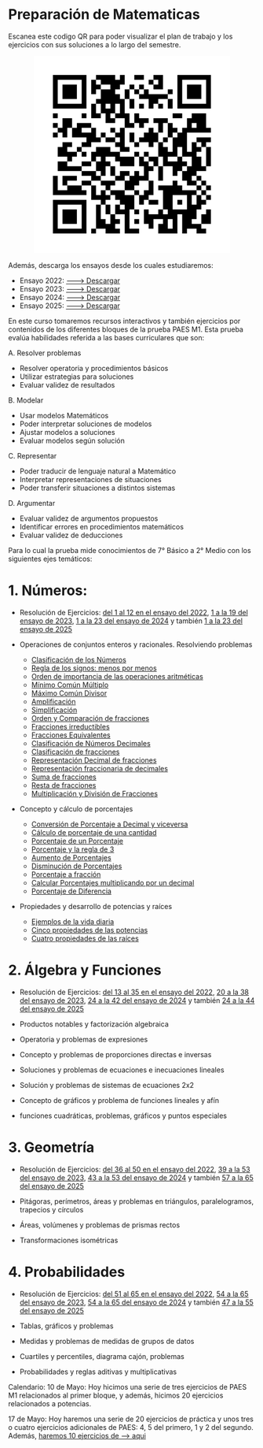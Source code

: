 # Preparación de Matematicas

Escanea este codigo QR para poder visualizar el plan de trabajo y los ejercicios con sus soluciones a lo largo del semestre. 
<p align="center">
  <img src="github_qr.png" alt="Alt text" width="400" height="400">
</p>

Además, descarga los ensayos desde los cuales estudiaremos:

- Ensayo 2022: [---> Descargar](https://raw.githubusercontent.com/DiegoEspinozaoss/Clases_de_Matematicas/main/Ensayos/ensayo_matematica_2022.pdf)  
- Ensayo 2023: [---> Descargar](https://raw.githubusercontent.com/DiegoEspinozaoss/Clases_de_Matematicas/main/Ensayos/ensayo_matematica_2023.pdf)  
- Ensayo 2024: [---> Descargar](https://raw.githubusercontent.com/DiegoEspinozaoss/Clases_de_Matematicas/main/Ensayos/ensayo_matematica_2024.pdf)  
- Ensayo 2025: [---> Descargar](https://raw.githubusercontent.com/DiegoEspinozaoss/Clases_de_Matematicas/main/Ensayos/ensayo_matematica_2025.pdf)


En este curso tomaremos recursos interactivos y también ejercicios por contenidos de los diferentes bloques de la prueba PAES M1. Esta prueba evalúa habilidades referida a las bases curriculares que son:

A. Resolver problemas
  - Resolver operatoria y procedimientos básicos
  - Utilizar estrategias para soluciones
  - Evaluar validez de resultados
    
B. Modelar
  - Usar modelos Matemáticos
  - Poder interpretar soluciones de modelos
  - Ajustar modelos a soluciones
  - Evaluar modelos según solución
    
C. Representar
  - Poder traducir de lenguaje natural a Matemático
  - Interpretar representaciones de situaciones
  - Poder transferir situaciones a distintos sistemas
    
D. Argumentar
  - Evaluar validez de argumentos propuestos
  - Identificar errores en procedimientos matemáticos
  - Evaluar validez de deducciones

Para lo cual la prueba mide conocimientos de 7° Básico a 2° Medio con los siguientes ejes temáticos:

# 1. Números: 
  - Resolución de Ejercicios: [del 1 al 12 en el ensayo del 2022](Ensayos/ensayo_matematica_2022.pdf), 
  [1 a la 19 del ensayo de 2023](Ensayos/ensayo_matematica_2023.pdf), 
  [1 a la 23 del ensayo de 2024](Ensayos/ensayo_matematica_2024.pdf) 
  y también [1 a la 23 del ensayo de 2025](Ensayos/ensayo_matematica_2025.pdf)

  - Operaciones de conjuntos enteros y racionales. Resolviendo problemas
    * [Clasificación de los Números](https://economipedia.com/definiciones/conjuntos-numericos.html)
    * [Regla de los signos: menos por menos](https://www.youtube.com/shorts/QFQCeHsK7HQ)
    * [Orden de importancia de las operaciones aritméticas](https://es.khanacademy.org/math/cc-sixth-grade-math/cc-6th-arithmetic-operations/cc-6th-order-of-operations/a/order-of-operations-review)
    * [Mínimo Común Múltiplo](https://es.khanacademy.org/math/cc-sixth-grade-math/cc-6th-factors-and-multiples/cc-6th-lcm/v/least-common-multiple-exercise-2)
    * [Máximo Común Divisor](https://es.khanacademy.org/math/cc-sixth-grade-math/cc-6th-factors-and-multiples/cc-6th-gcf/v/greatest-common-divisor-factor-exercise)
    * [Amplificación](https://www.geogebra.org/m/rjMXQKFz)
    * [Simplificación](https://www.geogebra.org/m/RxDvD76v)
    * [Orden y Comparación de fracciones](https://math3logic.com/como-ordenar-fracciones/)
    * [Fracciones irreductibles](https://www.matesfacil.com/ESO/fracciones/irreductible/fraccion-irreductible-ejemplos-problemas-resueltos-fracciones-equivalentes.html)
    * [Fracciones Equivalentes](https://www.matesfacil.com/ESO/fracciones/equivalentes/fracciones-equivalentes-iguales-ejemplos-ejercicios-resueltos-secundaria.html)
    * [Clasificación de Números Decimales](https://recursos.edu.xunta.gal/sites/default/files/recurso/1606139639/1_nmeros_decimales_clasificacin_representacin_ordenacin.html)
    * [Clasificación de fracciones](https://www.smartick.es/blog/matematicas/fracciones/clasificacion-de-fracciones/)
    * [Representación Decimal de fracciones](https://www.amanecer-temuco.cl/wp-content/uploads/2020/05/8°-Básico-B-guía-N°-5-2020-convertido.pdf)
    * [Representación fraccionaria de decimales](https://cesantarosa.cl/wp-content/uploads/2020/08/Guía-N°7-1°-medio-Transformación-de-decimales.pdf)
    * [Suma de fracciones](https://www.geogebra.org/m/mq3nzzbw)
    * [Resta de fracciones](https://www.geogebra.org/m/un8tqtdm)
    * [Multiplicación y División de Fracciones](https://www.geogebra.org/m/Hhm3CtW3)
  - Concepto y cálculo de porcentajes
    * [Conversión de Porcentaje a Decimal y viceversa](https://www.geogebra.org/m/eme5dx5j)
    * [Cálculo de porcentaje de una cantidad](https://www.geogebra.org/m/f7bs3a4y)
    * [Porcentaje de un Porcentaje](https://blogs.ua.es/matesfacil/secundaria-numeros-operaciones/calcular-porcentajes/porcentaje-de-un-porcentaje/#:~:text=Observad%20que%20el%20n%25%20de,25%25%20de%20260%20es%2065%3A&text=Es%20decir%2C%20la%20mitad%20de,mismo%20que%20su%20cuarta%20parte.)
    * [Porcentaje y la regla de 3](https://www.calcularporcentajeonline.com/problemas/faciles/problemas-resueltos-calcular-porcentajes-ejemplos-explicados-solucion-regla-tres.html)
    * [Aumento de Porcentajes](https://www.calcularporcentajeonline.com/problemas/aumentos/problemas-resueltos-porcentajes-aumentos-ejemplos-incremento-precio-calcular.html)
    * [Disminución de Porcentajes](https://www.calcularporcentajeonline.com/problemas/rebajas/problemas-resueltos-calcular-porcentajes-descuentos-rebajas-ejemplos.html)
    * [Porcentaje a fracción](https://www.calcularporcentajeonline.com/problemas/fraccion/porcentajes-fracciones-conversion-numerador-denominador-ejemplos-problemas-resueltos.html)
    * [Calcular Porcentajes multiplicando por un decimal](https://www.calcularporcentajeonline.com/problemas/decimal/multiplicar-decimal-ejemplos-problemas.html)
    * [Porcentaje de Diferencia](https://www.calcularporcentajeonline.com/problemas/error/problemas-resueltos-porcentaje-diferencia-error-ejemplos-calcular.html)

  - Propiedades y desarrollo de potencias y raíces
    * [Ejemplos de la vida diaria](https://www.geogebra.org/m/r6543ceu)
    * [Cinco propiedades de las potencias](https://www.geogebra.org/m/qrtwvy3z)
    * [Cuatro propiedades de las raíces](https://www.matesfacil.com/ESO/potencias/resueltos-potencias-raices.html)
  


    
# 2. Álgebra y Funciones
  - Resolución de Ejercicios: [del 13 al 35 en el ensayo del 2022](Ensayos/ensayo_matematica_2022.pdf), [20 a la 38 del ensayo de 2023](Ensayos/ensayo_matematica_2023.pdf), [24 a la 42 del ensayo de 2024](Ensayos/ensayo_matematica_2024.pdf) y también [24 a la 44 del ensayo de 2025](Ensayos/ensayo_matematica_2025.pdf)

  - Productos notables y factorización algebraica
  - Operatoria y problemas de expresiones
  - Concepto y problemas de proporciones directas e inversas
  - Soluciones y problemas de ecuaciones e inecuaciones lineales
  - Solución y problemas de sistemas de ecuaciones 2x2
  - Concepto de gráficos y problema de funciones lineales y afín
  - funciones cuadráticas, problemas, gráficos y puntos especiales
    
# 3. Geometría
  - Resolución de Ejercicios: [del 36 al 50 en el ensayo del 2022](Ensayos/ensayo_matematica_2022.pdf), [39 a la 53 del ensayo de 2023](Ensayos/ensayo_matematica_2023.pdf), [43 a la 53 del ensayo de 2024](Ensayos/ensayo_matematica_2024.pdf) y también [57 a la 65 del ensayo de 2025](Ensayos/ensayo_matematica_2025.pdf)

  - Pitágoras, perímetros, áreas y problemas en triángulos, paralelogramos, trapecios
  y círculos
  - Áreas, volúmenes y problemas de prismas rectos
  - Transformaciones isométricas
    
# 4. Probabilidades
  - Resolución de Ejercicios: [del 51 al 65 en el ensayo del 2022](Ensayos/ensayo_matematica_2022.pdf), [54 a la 65 del ensayo de 2023](Ensayos/ensayo_matematica_2023.pdf), [54 a la 65 del ensayo de 2024](Ensayos/ensayo_matematica_2024.pdf) y también [47 a la 55 del ensayo de 2025](Ensayos/ensayo_matematica_2025.pdf)

  - Tablas, gráficos y problemas
  - Medidas y problemas de medidas de grupos de datos
  - Cuartiles y percentiles, diagrama cajón, problemas
  - Probabilidades y reglas aditivas y multiplicativas



Calendario:
10 de Mayo: Hoy hicimos una serie de tres ejercicios de PAES M1 relacionados al primer bloque, y además, hicimos 20 ejercicios relacionados a potencias. 

17 de Mayo: Hoy haremos una serie de 20 ejercicios de práctica y unos tres o cuatro ejercicios adicionales de PAES: 4, 5 del primero, 1 y 2 del segundo. Además, [haremos 10 ejercicios de --> aqui](https://www.calcularporcentajeonline.com/problemas/faciles/problemas-resueltos-calcular-porcentajes-ejemplos-explicados-solucion-regla-tres.html) 
